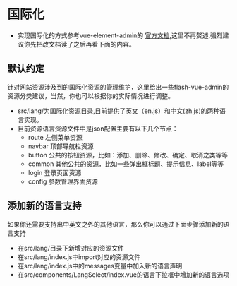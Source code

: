 # 国际化

- 实现国际化的方式参考vue-element-admin的
[官方文档](https://panjiachen.github.io/vue-element-admin-site/zh/guide/advanced/i18n.html),这里不再赘述,强烈建议你先把改文档读了之后再看下面的内容。


## 默认约定
针对网站资源涉及到的国际化资源的管理维护，这里给出一些flash-vue-admin的资源分类建议，当然，你也可以根据你的实际情况进行调整。

- src/lang/为国际化资源目录,目前提供了英文（en.js）和中文(zh.js)的两种语言实现。
- 目前资源语言资源文件中是json配置主要有以下几个节点：
    - route 左侧菜单资源
    - navbar 顶部导航栏资源
    - button 公共的按钮资源，比如：添加、删除、修改、确定、取消之类等等
    - common 其他公共的资源，比如一些弹出框标题、提示信息、label等等
    - login 登录页面资源
    - config 参数管理界面资源
 

## 添加新的语言支持
如果你还需要支持出中英文之外的其他语言，那么你可以通过下面步骤添加新的语言支持
- 在src/lang/目录下新增对应的资源文件
- 在src/lang/index.js中import对应的资源文件
- 在src/lang/index.js中的messages变量中加入新的语言声明
- 在src/components/LangSelect/index.vue的语言下拉框中增加新的语言选项
    